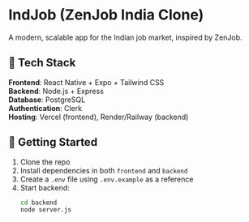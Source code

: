  # IndJob (ZenJob India Clone)

A modern, scalable app for the Indian job market, inspired by ZenJob.

## 🔧 Tech Stack

**Frontend**: React Native + Expo + Tailwind CSS  
**Backend**: Node.js + Express  
**Database**: PostgreSQL  
**Authentication**: Clerk  
**Hosting**: Vercel (frontend), Render/Railway (backend)

## 🚀 Getting Started

1. Clone the repo
2. Install dependencies in both `frontend` and `backend`
3. Create a `.env` file using `.env.example` as a reference
4. Start backend:
   ```bash
   cd backend
   node server.js

